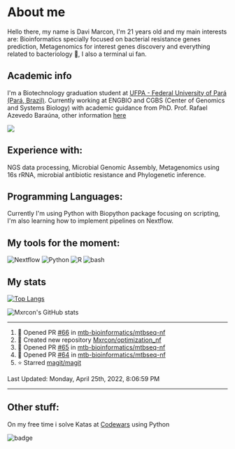 # About me
Hello there, my name is Davi Marcon, I'm 21 years old and my main interests are: Bioinformatics specially focused on bacterial resistance genes prediction, Metagenomics for interest genes discovery and everything related to bacteriology 🔬, I also a terminal ui fan.

## Academic info
I'm a Biotechnology graduation student at [UFPA - Federal University of Pará (Pará, Brazil)](https://ufpa.br).
Currently working at ENGBIO and CGBS (Center of Genomics and Systems Biology) with academic guidance from PhD. Prof. Rafael Azevedo Baraúna, other information [here](./contributions.md)

[![](https://img.shields.io/badge/ORCID-informational?style=flat&logo=ORCID&logoColor=white&color=A6CE39)](https://orcid.org/0000-0003-1014-422X)
## Experience with:
NGS data processing, Microbial Genomic Assembly, Metagenomics using 16s rRNA, microbial antibiotic resistance and
Phylogenetic inference.
## Programming Languages:
Currently I'm using Python with Biopython package focusing on scripting, 
I'm also learning how to implement pipelines on Nextflow.

## My tools for the moment:
![Nextflow](https://api.iconify.design/file-icons:nextflow.svg?color=%2327ae60&width=30&height=30)
![Python](https://api.iconify.design/logos:python.svg?width=30&height=30)
![R](https://api.iconify.design/logos:r-lang.svg?width=30&height=30')
![bash](https://api.iconify.design/logos:bash-icon.svg?width=30&height=30)

## My stats
[![Top Langs](https://github-readme-stats.vercel.app/api/top-langs/?username=mxrcon&layout=compact&hide=tex,css,html,scss,ruby&exclude_repo=dotfiles,mxrcon,website-nos,study_notes&theme=nightowl)](https://github.com/anuraghazra/github-readme-stats)

![Mxrcon's GitHub stats](https://github-readme-stats.vercel.app/api?username=Mxrcon&show_icons=true&theme=nightowl)

---

<!--RECENT_ACTIVITY:start-->
1. 💪 Opened PR [#66](https://github.com/mtb-bioinformatics/mtbseq-nf/pull/66) in [mtb-bioinformatics/mtbseq-nf](https://github.com/mtb-bioinformatics/mtbseq-nf)
2. 📔 Created new repository [Mxrcon/optimization_nf](https://github.com/Mxrcon/optimization_nf)
3. 💪 Opened PR [#65](https://github.com/mtb-bioinformatics/mtbseq-nf/pull/65) in [mtb-bioinformatics/mtbseq-nf](https://github.com/mtb-bioinformatics/mtbseq-nf)
4. 💪 Opened PR [#64](https://github.com/mtb-bioinformatics/mtbseq-nf/pull/64) in [mtb-bioinformatics/mtbseq-nf](https://github.com/mtb-bioinformatics/mtbseq-nf)
5. ⭐ Starred [magit/magit](https://github.com/magit/magit)
<!--RECENT_ACTIVITY:end-->

<!--RECENT_ACTIVITY:last_update-->
Last Updated: Monday, April 25th, 2022, 8:06:59 PM
<!--RECENT_ACTIVITY:last_update_end-->

---

## Other stuff:
On my free time i solve Katas at [Codewars](https://www.codewars.com/) using Python

![badge](https://www.codewars.com/users/Mxrcon/badges/large)

